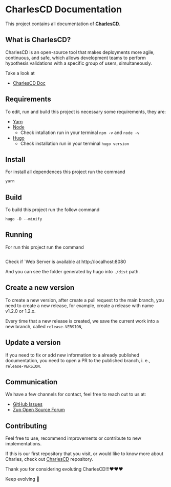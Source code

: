 # CharlesCD Documentation

This project contains all documentation of **[CharlesCD](https://charlescd.io/)**.


## What is CharlesCD?

CharlesCD is an open-source tool that makes deployments more agile, continuous, and safe, which allows development teams to perform hypothesis validations with a specific group of users, simultaneously.

Take a look at 

- [CharlesCD Doc](https://docs.charlescd.io/) 


## Requirements
To edit, run and build this project is necessary some requirements, they are:
* [Yarn](https://yarnpkg.com/)
* [Node](https://nodejs.org/en/)
  - Check intallation run in your terminal `npm -v` and `node -v`
* [Hugo](https://gohugo.io/getting-started/installing/)
  - Check installation run in your terminal `hugo version`

## Install
For install all dependences this project run the command
```bash
yarn
```

## Build
To build this project run the follow command
```
hugo -D --minify
```

## Running

For run this project run the command
```bash

```

Check if `Web Server is available at http://localhost:8080


And you can see the folder generated by hugo into `./dist` path.


## Create a new version

To create a new version, after create a pull request to the main branch, you need to create a new release, for example, create a release with name v1.2.0 or 1.2.x.

Every time that a new release is created, we save the current work into a new branch, called `release-VERSION`,

## Update a version
If you need to fix or add new information to a already published documentation, you need to open a PR to the published branch, i. e., `release-VERSION`.


## Communication

We have a few channels for contact, feel free to reach out to us at:

- [GitHub Issues](https://github.com/ZupIT/docs-charles/issues)
- [Zup Open Source Forum](https://forum.zup.com.br)

## Contributing

Feel free to use, recommend improvements or contribute to new implementations.

If this is our first repository that you visit, or would like to know more about Charles,
check out [CharlesCD](https://github.com/ZupIT/charlescd) repository.

Thank you for considering evoluting CharlesCD!!!:heart::heart::heart:

Keep evolving :rocket: